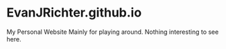 # EvanJRichter.github.io
My Personal Website
Mainly for playing around. Nothing interesting to see here.
